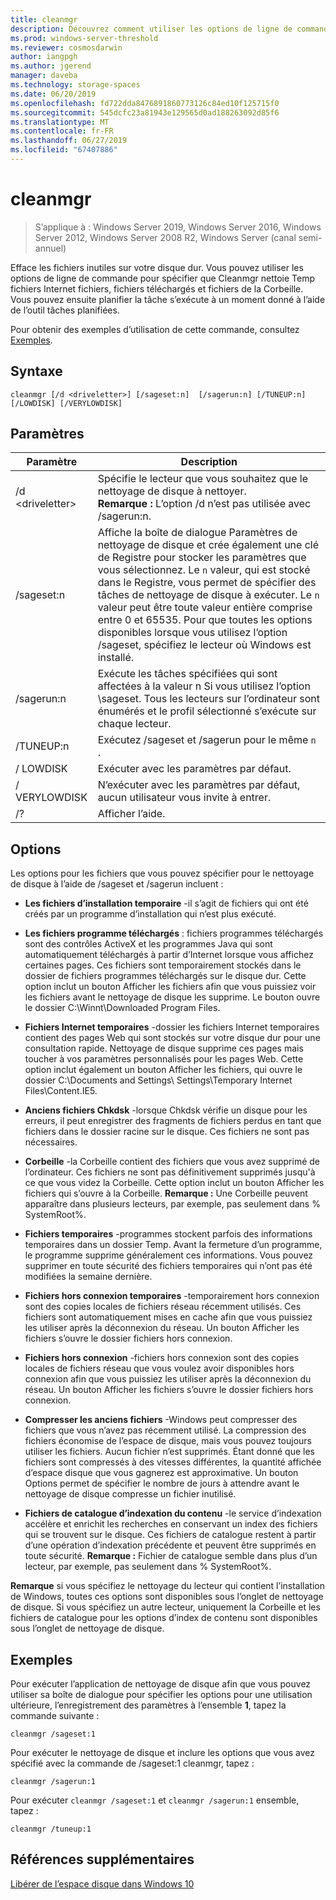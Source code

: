 ```yaml
---
title: cleanmgr
description: Découvrez comment utiliser les options de ligne de commande pour configurer l’outil de nettoyage de disque (Cleanmgr.exe) pour nettoyer automatiquement les certains fichiers.
ms.prod: windows-server-threshold
ms.reviewer: cosmosdarwin
author: iangpgh
ms.author: jgerend
manager: daveba
ms.technology: storage-spaces
ms.date: 06/20/2019
ms.openlocfilehash: fd722dda8476891860773126c84ed10f125715f0
ms.sourcegitcommit: 545dcfc23a81943e129565d0ad188263092d85f6
ms.translationtype: MT
ms.contentlocale: fr-FR
ms.lasthandoff: 06/27/2019
ms.locfileid: "67407886"
---
```

# <a name="cleanmgr"></a>cleanmgr

> S’applique à : Windows Server 2019, Windows Server 2016, Windows Server 2012, Windows Server 2008 R2, Windows Server (canal semi-annuel)

Efface les fichiers inutiles sur votre disque dur. Vous pouvez utiliser les options de ligne de commande pour spécifier que Cleanmgr nettoie Temp fichiers Internet fichiers, fichiers téléchargés et fichiers de la Corbeille. Vous pouvez ensuite planifier la tâche s’exécute à un moment donné à l’aide de l’outil tâches planifiées.

Pour obtenir des exemples d’utilisation de cette commande, consultez [Exemples](#examples).

## <a name="syntax"></a>Syntaxe

```
cleanmgr [/d <driveletter>] [/sageset:n]  [/sagerun:n] [/TUNEUP:n] [/LOWDISK] [/VERYLOWDISK]
```

## <a name="parameters"></a>Paramètres

|      Paramètre      |    Description     |
| ------------------- | ------------------ |
|  /d \<driveletter>          | Spécifie le lecteur que vous souhaitez que le nettoyage de disque à nettoyer.<br>**Remarque :** L’option /d n’est pas utilisée avec /sagerun:n. |
| /sageset:n | Affiche la boîte de dialogue Paramètres de nettoyage de disque et crée également une clé de Registre pour stocker les paramètres que vous sélectionnez. Le `n` valeur, qui est stocké dans le Registre, vous permet de spécifier des tâches de nettoyage de disque à exécuter. Le `n` valeur peut être toute valeur entière comprise entre 0 et 65535. Pour que toutes les options disponibles lorsque vous utilisez l’option /sageset, spécifiez le lecteur où Windows est installé.  |
|  /sagerun:n  |  Exécute les tâches spécifiées qui sont affectées à la valeur n Si vous utilisez l’option \sageset. Tous les lecteurs sur l’ordinateur sont énumérés et le profil sélectionné s’exécute sur chaque lecteur.           |
| /TUNEUP:n    | Exécutez /sageset et /sagerun pour le même `n` . |
| / LOWDISK     | Exécuter avec les paramètres par défaut. |
| / VERYLOWDISK | N’exécuter avec les paramètres par défaut, aucun utilisateur vous invite à entrer. |
| /?           | Afficher l’aide. |

## <a name="options"></a>Options

Les options pour les fichiers que vous pouvez spécifier pour le nettoyage de disque à l’aide de /sageset et /sagerun incluent :

- **Les fichiers d’installation temporaire** -il s’agit de fichiers qui ont été créés par un programme d’installation qui n’est plus exécuté.

- **Les fichiers programme téléchargés** : fichiers programmes téléchargés sont des contrôles ActiveX et les programmes Java qui sont automatiquement téléchargés à partir d’Internet lorsque vous affichez certaines pages. Ces fichiers sont temporairement stockés dans le dossier de fichiers programmes téléchargés sur le disque dur. Cette option inclut un bouton Afficher les fichiers afin que vous puissiez voir les fichiers avant le nettoyage de disque les supprime. Le bouton ouvre le dossier C:\Winnt\Downloaded Program Files.

- **Fichiers Internet temporaires** -dossier les fichiers Internet temporaires contient des pages Web qui sont stockés sur votre disque dur pour une consultation rapide. Nettoyage de disque supprime ces pages mais toucher à vos paramètres personnalisés pour les pages Web. Cette option inclut également un bouton Afficher les fichiers, qui ouvre le dossier C:\Documents and Settings\ Settings\Temporary Internet Files\Content.IE5. 

- **Anciens fichiers Chkdsk** -lorsque Chkdsk vérifie un disque pour les erreurs, il peut enregistrer des fragments de fichiers perdus en tant que fichiers dans le dossier racine sur le disque. Ces fichiers ne sont pas nécessaires.

- **Corbeille** -la Corbeille contient des fichiers que vous avez supprimé de l’ordinateur. Ces fichiers ne sont pas définitivement supprimés jusqu'à ce que vous videz la Corbeille. Cette option inclut un bouton Afficher les fichiers qui s’ouvre à la Corbeille. **Remarque :** Une Corbeille peuvent apparaître dans plusieurs lecteurs, par exemple, pas seulement dans % SystemRoot%.

- **Fichiers temporaires** -programmes stockent parfois des informations temporaires dans un dossier Temp. Avant la fermeture d’un programme, le programme supprime généralement ces informations. Vous pouvez supprimer en toute sécurité des fichiers temporaires qui n’ont pas été modifiées la semaine dernière.

- **Fichiers hors connexion temporaires** -temporairement hors connexion sont des copies locales de fichiers réseau récemment utilisés. Ces fichiers sont automatiquement mises en cache afin que vous puissiez les utiliser après la déconnexion du réseau. Un bouton Afficher les fichiers s’ouvre le dossier fichiers hors connexion.

- **Fichiers hors connexion** -fichiers hors connexion sont des copies locales de fichiers réseau que vous voulez avoir disponibles hors connexion afin que vous puissiez les utiliser après la déconnexion du réseau. Un bouton Afficher les fichiers s’ouvre le dossier fichiers hors connexion.

- **Compresser les anciens fichiers** -Windows peut compresser des fichiers que vous n’avez pas récemment utilisé. La compression des fichiers économise de l’espace de disque, mais vous pouvez toujours utiliser les fichiers. Aucun fichier n’est supprimés. Étant donné que les fichiers sont compressés à des vitesses différentes, la quantité affichée d’espace disque que vous gagnerez est approximative. Un bouton Options permet de spécifier le nombre de jours à attendre avant le nettoyage de disque compresse un fichier inutilisé.

- **Fichiers de catalogue d’indexation du contenu** -le service d’indexation accélère et enrichit les recherches en conservant un index des fichiers qui se trouvent sur le disque. Ces fichiers de catalogue restent à partir d’une opération d’indexation précédente et peuvent être supprimés en toute sécurité. **Remarque :** Fichier de catalogue semble dans plus d’un lecteur, par exemple, pas seulement dans % SystemRoot%.

**Remarque** si vous spécifiez le nettoyage du lecteur qui contient l’installation de Windows, toutes ces options sont disponibles sous l’onglet de nettoyage de disque. Si vous spécifiez un autre lecteur, uniquement la Corbeille et les fichiers de catalogue pour les options d’index de contenu sont disponibles sous l’onglet de nettoyage de disque. 

## <a name="examples"></a>Exemples

Pour exécuter l’application de nettoyage de disque afin que vous pouvez utiliser sa boîte de dialogue pour spécifier les options pour une utilisation ultérieure, l’enregistrement des paramètres à l’ensemble **1**, tapez la commande suivante :

```
cleanmgr /sageset:1
```

Pour exécuter le nettoyage de disque et inclure les options que vous avez spécifié avec la commande de /sageset:1 cleanmgr, tapez :

```
cleanmgr /sagerun:1
```

Pour exécuter ```cleanmgr /sageset:1``` et ```cleanmgr /sagerun:1``` ensemble, tapez :

```
cleanmgr /tuneup:1
```

## <a name="additional-references"></a>Références supplémentaires

[Libérer de l’espace disque dans Windows 10](https://support.microsoft.com/en-us/help/12425/windows-10-free-up-drive-space)
